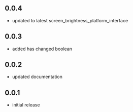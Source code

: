 ## 0.0.4

* updated to latest screen_brightness_platform_interface

## 0.0.3

* added has changed boolean

## 0.0.2

* updated documentation

## 0.0.1

* initial release
